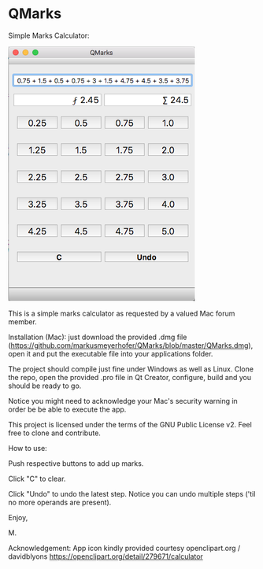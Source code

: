 # QMarks
Simple Marks Calculator:

![Alt text](https://github.com/markusmeyerhofer/QMarks/blob/master/QMarks.png?raw=true "QMarks Screenshot")


This is a simple marks calculator as requested by a valued Mac forum member.

Installation (Mac): just download the provided .dmg file (https://github.com/markusmeyerhofer/QMarks/blob/master/QMarks.dmg), open it and put the executable file into your applications folder. 

The project should compile just fine under Windows as well as Linux. Clone the repo, open the provided .pro file in Qt Creator, configure, build and you should be ready to go.

Notice you might need to acknowledge your Mac's security warning in order be be able to execute the app.

This project is licensed under the terms of the GNU Public License v2. Feel free to clone and contribute. 

How to use:

Push respective buttons to add up marks. 

Click "C" to clear.

Click "Undo" to undo the latest step. Notice you can undo multiple steps ('til no more operands are present).

Enjoy, 

M.


Acknowledgement: App icon kindly provided courtesy openclipart.org / davidblyons
https://openclipart.org/detail/279671/calculator